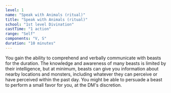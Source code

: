 ```yaml
---
level: 1
name: "Speak with Animals (ritual)"
title: "Speak with Animals (ritual)"
school: "1st level Divination"
castTime: "1 action"
range: "Self"
components: "V, S"
duration: "10 minutes"
---
```


You gain the ability to comprehend and verbally communicate with beasts for the duration. The knowledge and awareness of many beasts is limited by their intelligence, but at minimum, beasts can give you information about nearby locations and monsters, including whatever they can perceive or have perceived within the past day. You might be able to persuade a beast to perform a small favor for you, at the DM's discretion.

